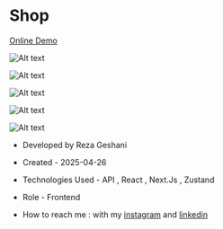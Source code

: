# Shop

[Online Demo](https://shop-six-psi-59.vercel.app/)


![Alt text](https://github.com/user-attachments/assets/7e13ac9b-1a83-4dbe-b224-a1abffc12fdd)


![Alt text](https://github.com/user-attachments/assets/101d5aa6-4fd7-4ea4-867c-c17fb9d4f19a)


![Alt text](https://github.com/user-attachments/assets/4deab6fa-e573-4048-a315-49b25fc97ade)


![Alt text](https://github.com/user-attachments/assets/6dc9411a-07ac-4447-9da7-4e556cb2f576)


![Alt text](https://github.com/user-attachments/assets/667ca03b-c6b0-46fd-8d3f-33173cd1e624)


- Developed by Reza Geshani

- Created - 2025-04-26

- Technologies Used - API , React , Next.Js , Zustand

- Role - Frontend

- How to reach me : with my [instagram](https://www.instagram.com/rezageshani_web) and [linkedin](http://www.linkedin.com/in/reza-geshani-web)
